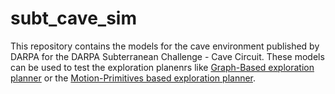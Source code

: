 # subt_cave_sim

This repository contains the models for the cave environment published by DARPA for the DARPA Subterranean Challenge - Cave Circuit.
These models can be used to test the exploration planenrs like [Graph-Based exploration planner](https://github.com/unr-arl/gbplanner_ros) or the [Motion-Primitives based exploration planner](https://github.com/MihirDharmadhikari/mbplanner_ros).
